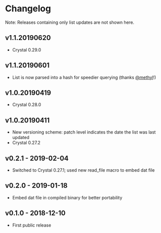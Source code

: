 # Changelog

Note: Releases containing only list updates are not shown here.

## v1.1.20190620

* Crystal 0.29.0

## v1.1.20190601

* List is now parsed into a hash for speedier querying (thanks [@methyl](https://github.com/methyl)!)

## v1.0.20190419

* Crystal 0.28.0

## v1.0.20190411

* New versioning scheme: patch level indicates the date the list was last updated
* Crystal 0.27.2

## v0.2.1 - 2019-02-04

* Switched to Crystal 0.27.1; used new read_file macro to embed dat file

## v0.2.0 - 2019-01-18

* Embed dat file in compiled binary for better portability

## v0.1.0 - 2018-12-10

* First public release
